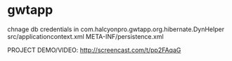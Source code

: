# gwtapp
chnage db credentials in 
com.halcyonpro.gwtapp.org.hibernate.DynHelper
src/applicationcontext.xml
META-INF/persistence.xml

PROJECT DEMO/VIDEO:
http://screencast.com/t/pp2FAqaG
